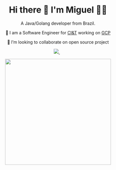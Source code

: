 <h1 align='center'>
  Hi there 👋 I'm Miguel 👨‍💻
</h1>

<p align='center'>
  A Java/Golang developer from Brazil.
</p>
<!-- - I'm a lead operation engineer for [CloudBees][cloudbees-website] -->
<p align='center'>
  🔭 I am a Software Engineer for <a href='https://us.ciandt.com'>CI&T</a> working on <a href='https://cloud.google.com/'>GCP</a>
</p>

<p align='center'>
  👯 I’m looking to collaborate on open source project
</p>


<p align='center'>
  
  <a href="https://www.linkedin.com/in/miguel-pereira-aa64b498/">
    <img src="https://img.shields.io/badge/linkedin-%230077B5.svg?&style=for-the-badge&logo=linkedin&logoColor=white" />
  </a>&nbsp;&nbsp;
  
</p>

<p align='center'>
  <a href="#"><img src="https://github-readme-stats.vercel.app/api?username=miguelhbrito&show_icons=true&count_private=true&theme=dark" width="350"></a>
</p>



<!--
**miguelhbrito/miguelhbrito** is a ✨ _special_ ✨ repository because its `README.md` (this file) appears on your GitHub profile.

Here are some ideas to get you started:

- 🔭 I’m currently working on ...
- 🌱 I’m currently learning ...
- 👯 I’m looking to collaborate on ...
- 🤔 I’m looking for help with ...
- 💬 Ask me about ...
- 📫 How to reach me: ...
- 😄 Pronouns: ...
- ⚡ Fun fact: ...
-->
